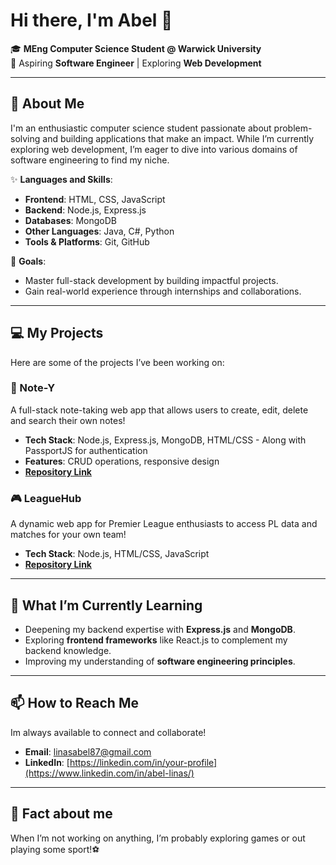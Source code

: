 # Hi there, I'm Abel 👋  
🎓 **MEng Computer Science Student @ Warwick University**  
🌱 Aspiring **Software Engineer** | Exploring **Web Development**  

---

## 🚀 About Me  
I'm an enthusiastic computer science student passionate about problem-solving and building applications that make an impact. While I’m currently exploring web development, I’m eager to dive into various domains of software engineering to find my niche. 

✨ **Languages and Skills**:  
- **Frontend**: HTML, CSS, JavaScript  
- **Backend**: Node.js, Express.js  
- **Databases**: MongoDB  
- **Other Languages**: Java, C#, Python
- **Tools & Platforms**: Git, GitHub 

🎯 **Goals**:  
- Master full-stack development by building impactful projects.  
- Gain real-world experience through internships and collaborations.  

---

## 💻 My Projects  
Here are some of the projects I’ve been working on:

### **📒 Note-Y**
A full-stack note-taking web app that allows users to create, edit, delete and search their own notes!
- **Tech Stack**: Node.js, Express.js, MongoDB, HTML/CSS - Along with PassportJS for authentication
- **Features**: CRUD operations, responsive design  
- **[Repository Link](https://github.com/linaslabs/Note-Y)**  

### **🎮 LeagueHub**  
A dynamic web app for Premier League enthusiasts to access PL data and matches for your own team!  
- **Tech Stack**: Node.js, HTML/CSS, JavaScript  
- **[Repository Link](https://github.com/linaslabs/LeagueHub)**  

---

## 🌱 What I’m Currently Learning  
- Deepening my backend expertise with **Express.js** and **MongoDB**.  
- Exploring **frontend frameworks** like React.js to complement my backend knowledge.  
- Improving my understanding of **software engineering principles**.

---

## 📫 How to Reach Me  
Im always available to connect and collaborate!  
- **Email**: linasabel87@gmail.com 
- **LinkedIn**: [https://linkedin.com/in/your-profile](https://www.linkedin.com/in/abel-linas/)

---

## 🌟 Fact about me
When I’m not working on anything, I’m probably exploring games or out playing some sport!⚽
